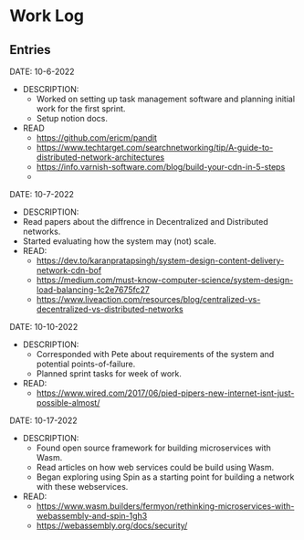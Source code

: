  # Work Log

 ## Entries

 DATE: 10-6-2022

 - DESCRIPTION:
   - Worked on setting up task management software and planning initial work for the first sprint.
   - Setup notion docs.
 - READ
   - https://github.com/ericm/pandit
   - https://www.techtarget.com/searchnetworking/tip/A-guide-to-distributed-network-architectures
   - https://info.varnish-software.com/blog/build-your-cdn-in-5-steps
   -

 DATE: 10-7-2022

 - DESCRIPTION:
 - Read papers about the diffrence in Decentralized and Distributed networks.
 - Started evaluating how the system may (not) scale.
 - READ:
   - https://dev.to/karanpratapsingh/system-design-content-delivery-network-cdn-bof
   - https://medium.com/must-know-computer-science/system-design-load-balancing-1c2e7675fc27
   - https://www.liveaction.com/resources/blog/centralized-vs-decentralized-vs-distributed-networks

 DATE: 10-10-2022

 - DESCRIPTION:
   - Corresponded with Pete about requirements of the system and potential points-of-failure.
   - Planned sprint tasks for week of work.
 - READ:
   - https://www.wired.com/2017/06/pied-pipers-new-internet-isnt-just-possible-almost/

 DATE: 10-17-2022

 - DESCRIPTION:
   - Found open source framework for building microservices with Wasm.
   - Read articles on how web services could be build using Wasm.
   - Began exploring using Spin as a starting point for building a network with these webservices.
 - READ:
   - https://www.wasm.builders/fermyon/rethinking-microservices-with-webassembly-and-spin-1gh3
   - https://webassembly.org/docs/security/
